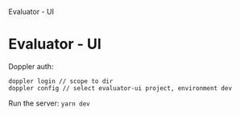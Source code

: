 Evaluator - UI

# Evaluator - UI

Doppler auth:

```
doppler login // scope to dir
doppler config // select evaluator-ui project, environment dev
```

Run the server:
`yarn dev`
